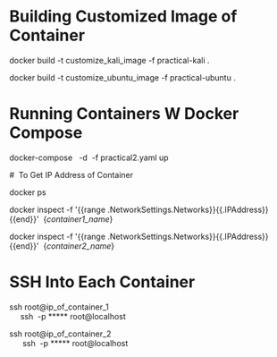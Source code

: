 # Building Customized Image of Container 




docker build -t customize_kali_image -f practical-kali .

docker build -t customize_ubuntu_image -f practical-ubuntu .




# Running Containers W Docker Compose




docker-compose   -d  -f practical2.yaml up 




#  To Get IP Address of Container 


docker ps 

docker inspect -f '{{range .NetworkSettings.Networks}}{{.IPAddress}}{{end}}'  {_container1_name_}

docker inspect -f '{{range .NetworkSettings.Networks}}{{.IPAddress}}{{end}}'  {_container2_name_}




# SSH Into Each Container 

ssh root@ip_of_container_1                                                                                       ssh  -p ***** root@localhost

ssh root@ip_of_container_2                                                                                       ssh  -p ***** root@localhost








